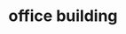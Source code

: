---
layout: travel&places
title: office building
emoji: office_building
permalink: 🏢.html
image: assets/img/3moji/office_building.png
---